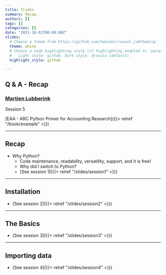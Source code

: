 ```yaml
---
title: Slides
summary: Recap.
authors: []
tags: []
categories: []
date: "2021-10-01T00:00:00Z"
slides:
  # Choose a theme from https://github.com/hakimel/reveal.js#theming
  theme: white
  # Choose a code highlighting style (if highlighting enabled in `params.toml`)
  #   Light style: github. Dark style: dracula (default).
  highlight_style: github

---
```

## Q & A - Recap

### [Martien Lubberink](https://people.wgtn.ac.nz/martien.lubberink/professional)

Session 5

[EAA - ARC Python Primer for Accounting Research]({{< relref "/book/example" >}})

---

## Recap
+ Why Python?
  + Code maintenance, readability, versatility, support, and it is free! 
  + Why did I switch to Python? 
  + [See session 1]({{< relref "/slides/session1" >}})

---

## Installation
+ [See session 2]({{< relref "/slides/session2" >}})

---

## The Basics
+ [See session 3]({{< relref "/slides/session3" >}})

---

## Importing data
+ [See session 4]({{< relref "/slides/session4" >}})





